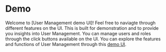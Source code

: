 # Demo

Welcome to [User Management demo UI]!
Feel free to naviagte through different features on the UI. This is built for demonstration and to provide you insights into User Management. You can manage users and roles through the click buttons available on the UI. 
You can explore the features and functions of User Management through this [demo UI](http://ui-demos.guavus.com/html5/User-Management/).

